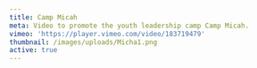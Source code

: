 ```yaml
---
title: Camp Micah
meta: Video to promote the youth leadership camp Camp Micah.
vimeo: 'https://player.vimeo.com/video/183719479'
thumbnail: /images/uploads/Micha1.png
active: true
---
```


